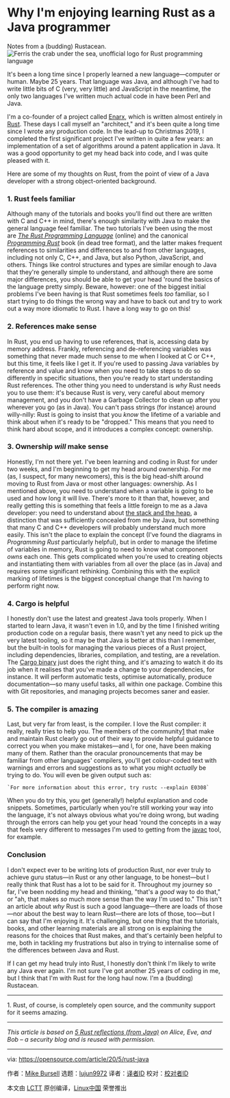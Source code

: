 [#]: collector: (lujun9972)
[#]: translator: ( )
[#]: reviewer: ( )
[#]: publisher: ( )
[#]: url: ( )
[#]: subject: (Why I'm enjoying learning Rust as a Java programmer)
[#]: via: (https://opensource.com/article/20/5/rust-java)
[#]: author: (Mike Bursell https://opensource.com/users/mikecamel)

Why I'm enjoying learning Rust as a Java programmer
======
Notes from a (budding) Rustacean.
![Ferris the crab under the sea, unofficial logo for Rust programming language][1]

It's been a long time since I properly learned a new language—computer or human. Maybe 25 years. That language was Java, and although I've had to write little bits of C (very, very little) and JavaScript in the meantime, the only two languages I've written much actual code in have been Perl and Java.

I'm a co-founder of a project called [Enarx][2], which is written almost entirely in [Rust][3]. These days I call myself an "architect," and it's been quite a long time since I wrote any production code. In the lead-up to Christmas 2019, I completed the first significant project I've written in quite a few years: an implementation of a set of algorithms around a patent application in Java. It was a good opportunity to get my head back into code, and I was quite pleased with it.

Here are some of my thoughts on Rust, from the point of view of a Java developer with a strong object-oriented background.

### 1\. Rust feels familiar

Although many of the tutorials and books you'll find out there are written with C and C++ in mind, there's enough similarity with Java to make the general language feel familiar. The two tutorials I've been using the most are [_The Rust Programming Language_][4] (online) and the canonical [_Programming Rust_][5] book (in dead tree format), and the latter makes frequent references to similarities and differences to and from other languages, including not only C, C++, and Java, but also Python, JavaScript, and others. Things like control structures and types are similar enough to Java that they're generally simple to understand, and although there are some major differences, you should be able to get your head 'round the basics of the language pretty simply. Beware, however: one of the biggest initial problems I've been having is that Rust sometimes feels _too_ familiar, so I start trying to do things the wrong way and have to back out and try to work out a way more idiomatic to Rust. I have a long way to go on this!

### 2\. References make sense

In Rust, you end up having to use references, that is, accessing data by memory address. Frankly, referencing and de-referencing variables was something that never made much sense to me when I looked at C or C++, but this time, it feels like I get it. If you're used to passing Java variables by reference and value and know when you need to take steps to do so differently in specific situations, then you're ready to start understanding Rust references. The other thing you need to understand is _why_ Rust needs you to use them: it's because Rust is very, very careful about memory management, and you don't have a Garbage Collector to clean up after you wherever you go (as in Java). You can't pass strings (for instance) around willy-nilly: Rust is going to insist that you _know_ the lifetime of a variable and think about when it's ready to be "dropped." This means that you need to think hard about scope, and it introduces a complex concept: ownership.

### 3\. Ownership _will_ make sense

Honestly, I'm not there yet. I've been learning and coding in Rust for under two weeks, and I'm beginning to get my head around ownership. For me (as, I suspect, for many newcomers), this is the big head-shift around moving to Rust from Java or most other languages: ownership. As I mentioned above, you need to understand when a variable is going to be used and how long it will live. There's more to it than that, however, and really getting this is something that feels a little foreign to me as a Java developer: you need to understand about [the stack and the heap][6], a distinction that was sufficiently concealed from me by Java, but something that many C and C++ developers will probably understand much more easily. This isn't the place to explain the concept (I've found the diagrams in _Programming Rust_ particularly helpful), but in order to manage the lifetime of variables in memory, Rust is going to need to know what component _owns_ each one. This gets complicated when you're used to creating objects and instantiating them with variables from all over the place (as in Java) and requires some significant rethinking. Combining this with the explicit marking of lifetimes is the biggest conceptual change that I'm having to perform right now.

### 4\. Cargo is helpful

I honestly don't use the latest and greatest Java tools properly. When I started to learn Java, it wasn't even in 1.0, and by the time I finished writing production code on a regular basis, there wasn't yet any need to pick up the very latest tooling, so it may be that Java is better at this than I remember, but the built-in tools for managing the various pieces of a Rust project, including dependencies, libraries, compilation, and testing, are a revelation. The [Cargo binary][7] just does the right thing, and it's amazing to watch it do its job when it realises that you've made a change to your dependencies, for instance. It will perform automatic tests, optimise automatically, produce documentation—so many useful tasks, all within one package. Combine this with Git repositories, and managing projects becomes saner and easier.

### 5\. The compiler is amazing

Last, but very far from least, is the compiler. I love the Rust compiler: it really, really tries to help you. The members of the community[1][8] that make and maintain Rust clearly go out of their way to provide helpful guidance to correct you when you make mistakes—and I, for one, have been making many of them. Rather than the oracular pronouncements that may be familiar from other languages' compilers, you'll get colour-coded text with warnings and errors and suggestions as to what you might _actually_ be trying to do. You will even be given output such as: 


```
`For more information about this error, try rustc --explain E0308`
```

When you do try this, you get (generally!) helpful explanation and code snippets. Sometimes, particularly when you're still working your way into the language, it's not always obvious what you're doing wrong, but wading through the errors can help you get your head 'round the concepts in a way that feels very different to messages I'm used to getting from the [javac][9] tool, for example.

### Conclusion

I don't expect ever to be writing lots of production Rust, nor ever truly to achieve guru status—in Rust or any other language, to be honest—but I really think that Rust has a lot to be said for it. Throughout my journey so far, I've been nodding my head and thinking, "that's a _good_ way to do that," or "ah, that makes _so_ much more sense than the way I'm used to." This isn't an article about _why_ Rust is such a good language—there are loads of those—nor about the best way to learn Rust—there are lots of those, too—but I can say that I'm enjoying it. It's challenging, but one thing that the tutorials, books, and other learning materials are all strong on is explaining the reasons for the choices that Rust makes, and that's certainly been helpful to me, both in tackling my frustrations but also in trying to internalise some of the differences between Java and Rust.

If I can get my head truly into Rust, I honestly don't think I'm likely to write any Java ever again. I'm not sure I've got another 25 years of coding in me, but I think that I'm with Rust for the long haul now. I'm a (budding) Rustacean.

* * *

1\. Rust, of course, is completely open source, and the community support for it seems amazing.

* * *

_This article is based on [5 Rust reflections (from Java)][10] on Alice, Eve, and Bob – a security blog and is reused with permission._

--------------------------------------------------------------------------------

via: https://opensource.com/article/20/5/rust-java

作者：[Mike Bursell][a]
选题：[lujun9972][b]
译者：[译者ID](https://github.com/译者ID)
校对：[校对者ID](https://github.com/校对者ID)

本文由 [LCTT](https://github.com/LCTT/TranslateProject) 原创编译，[Linux中国](https://linux.cn/) 荣誉推出

[a]: https://opensource.com/users/mikecamel
[b]: https://github.com/lujun9972
[1]: https://opensource.com/sites/default/files/styles/image-full-size/public/lead-images/rust_programming_crab_sea.png?itok=2eWLz8A5 (Ferris the crab under the sea, unofficial logo for Rust programming language)
[2]: https://aliceevebob.com/2020/04/28/an-enarx-milestone-binaries/
[3]: https://www.rust-lang.org/
[4]: https://doc.rust-lang.org/book/
[5]: https://www.oreilly.com/library/view/programming-rust/9781491927274/
[6]: https://doc.rust-lang.org/1.22.0/book/first-edition/the-stack-and-the-heap.html
[7]: https://opensource.com/article/20/3/rust-cargo
[8]: tmp.HHca9zmddE#1
[9]: https://en.wikipedia.org/wiki/Javac
[10]: https://aliceevebob.com/2020/05/05/5-rust-reflections-from-java/
